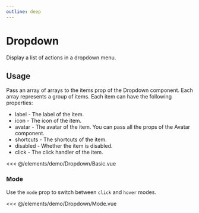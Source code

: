 ```yaml
---
outline: deep
---
```


<script setup>
import Basic from './demo/Dropdown/Basic.vue';
import Mode from './demo/Dropdown/Mode.vue';
</script>

# Dropdown

Display a list of actions in a dropdown menu.

## Usage

Pass an array of arrays to the items prop of the Dropdown component. Each array represents a group of items. Each item can have the following properties:

- label - The label of the item.
- icon - The icon of the item.
- avatar - The avatar of the item. You can pass all the props of the Avatar component.
- shortcuts - The shortcuts of the item.
- disabled - Whether the item is disabled.
- click - The click handler of the item.

<DemoContainer>
  <Basic/>
</DemoContainer>

<<< @/elements/demo/Dropdown/Basic.vue

### Mode

Use the `mode` prop to switch between `click` and `hover` modes.

<DemoContainer>
  <Mode/>
</DemoContainer>

<<< @/elements/demo/Dropdown/Mode.vue